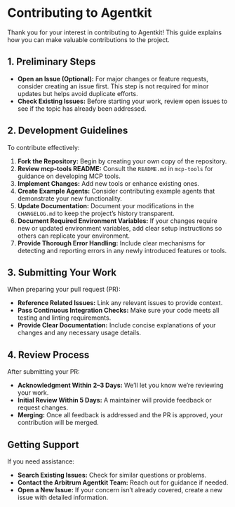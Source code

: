 # Contributing to Agentkit

Thank you for your interest in contributing to Agentkit! This guide explains how you can make valuable contributions to the project.

## 1. Preliminary Steps

- **Open an Issue (Optional):** For major changes or feature requests, consider creating an issue first. This step is not required for minor updates but helps avoid duplicate efforts.
- **Check Existing Issues:** Before starting your work, review open issues to see if the topic has already been addressed.

## 2. Development Guidelines

To contribute effectively:

1. **Fork the Repository:** Begin by creating your own copy of the repository.
2. **Review mcp-tools README:** Consult the `README.md` in `mcp-tools` for guidance on developing MCP tools.
3. **Implement Changes:** Add new tools or enhance existing ones.
4. **Create Example Agents:** Consider contributing example agents that demonstrate your new functionality.
5. **Update Documentation:** Document your modifications in the `CHANGELOG.md` to keep the project’s history transparent.
6. **Document Required Environment Variables:** If your changes require new or updated environment variables, add clear setup instructions so others can replicate your environment.
7. **Provide Thorough Error Handling:** Include clear mechanisms for detecting and reporting errors in any newly introduced features or tools.

## 3. Submitting Your Work

When preparing your pull request (PR):

- **Reference Related Issues:** Link any relevant issues to provide context.
- **Pass Continuous Integration Checks:** Make sure your code meets all testing and linting requirements.
- **Provide Clear Documentation:** Include concise explanations of your changes and any necessary usage details.

## 4. Review Process

After submitting your PR:

- **Acknowledgment Within 2–3 Days:** We’ll let you know we’re reviewing your work.
- **Initial Review Within 5 Days:** A maintainer will provide feedback or request changes.
- **Merging:** Once all feedback is addressed and the PR is approved, your contribution will be merged.

## Getting Support

If you need assistance:

- **Search Existing Issues:** Check for similar questions or problems.
- **Contact the Arbitrum Agentkit Team:** Reach out for guidance if needed.
- **Open a New Issue:** If your concern isn’t already covered, create a new issue with detailed information.
